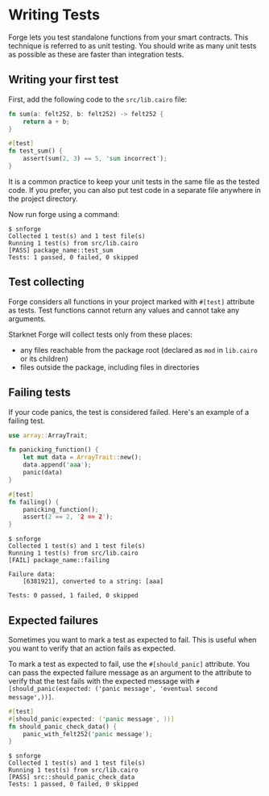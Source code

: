 # Writing Tests

Forge lets you test standalone functions from your smart contracts. This technique is referred to as unit testing. You
should write as many unit tests as possible as these are faster than integration tests.

## Writing your first test

First, add the following code to the `src/lib.cairo` file:

```rust
fn sum(a: felt252, b: felt252) -> felt252 {
    return a + b;
}

#[test]
fn test_sum() {
    assert(sum(2, 3) == 5, 'sum incorrect');
}
```

It is a common practice to keep your unit tests in the same file as the tested code. If you prefer, you can also put
test code in a separate file anywhere in the project directory.

Now run forge using a command:

```shell
$ snforge
Collected 1 test(s) and 1 test file(s)
Running 1 test(s) from src/lib.cairo
[PASS] package_name::test_sum
Tests: 1 passed, 0 failed, 0 skipped
```

## Test collecting

Forge considers all functions in your project marked with `#[test]` attribute as tests.
Test functions cannot return any values and cannot take any arguments.

Starknet Forge will collect tests only from these places:

- any files reachable from the package root (declared as `mod` in `lib.cairo` or its children)
- files outside the package, including files in directories

## Failing tests

If your code panics, the test is considered failed. Here's an example of a failing test.

```rust
use array::ArrayTrait;

fn panicking_function() {
    let mut data = ArrayTrait::new();
    data.append('aaa');
    panic(data)
}

#[test]
fn failing() {
    panicking_function();
    assert(2 == 2, '2 == 2');
}
```

```shell
$ snforge
Collected 1 test(s) and 1 test file(s)
Running 1 test(s) from src/lib.cairo
[FAIL] package_name::failing

Failure data:
    [6381921], converted to a string: [aaa]

Tests: 0 passed, 1 failed, 0 skipped
```

## Expected failures

Sometimes you want to mark a test as expected to fail. This is useful when you want to verify that an action fails as expected.

To mark a test as expected to fail, use the `#[should_panic]` attribute. You can pass the expected failure message as an argument to the attribute to verify that the test fails with the expected message with `#[should_panic(expected: ('panic message', 'eventual second message',))]`.

```rust
#[test]
#[should_panic(expected: ('panic message', ))]
fn should_panic_check_data() {
    panic_with_felt252('panic message');
}
```

```shell
$ snforge
Collected 1 test(s) and 1 test file(s)
Running 1 test(s) from src/lib.cairo
[PASS] src::should_panic_check_data
Tests: 1 passed, 0 failed, 0 skipped
```
